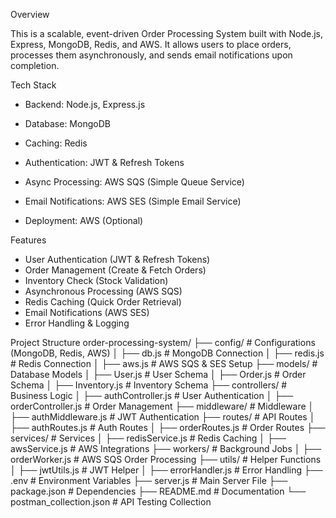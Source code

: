 Overview

This is a scalable, event-driven Order Processing System built with Node.js, Express, MongoDB, Redis, and AWS. It allows users to place orders, processes them asynchronously, and sends email notifications upon completion.

Tech Stack

- Backend: Node.js, Express.js

- Database: MongoDB

- Caching: Redis

- Authentication: JWT & Refresh Tokens

- Async Processing: AWS SQS (Simple Queue Service)

- Email Notifications: AWS SES (Simple Email Service)

- Deployment: AWS (Optional)



 Features

- User Authentication (JWT & Refresh Tokens)
- Order Management (Create & Fetch Orders)
- Inventory Check (Stock Validation)
- Asynchronous Processing (AWS SQS)
- Redis Caching (Quick Order Retrieval)
- Email Notifications (AWS SES)
- Error Handling & Logging

 Project Structure
order-processing-system/
├── config/             # Configurations (MongoDB, Redis, AWS)
│   ├── db.js           # MongoDB Connection
│   ├── redis.js        # Redis Connection
│   ├── aws.js          # AWS SQS & SES Setup
├── models/            # Database Models
│   ├── User.js         # User Schema
│   ├── Order.js        # Order Schema
│   ├── Inventory.js    # Inventory Schema
├── controllers/       # Business Logic
│   ├── authController.js  # User Authentication
│   ├── orderController.js # Order Management
├── middleware/        # Middleware
│   ├── authMiddleware.js  # JWT Authentication
├── routes/            # API Routes
│   ├── authRoutes.js   # Auth Routes
│   ├── orderRoutes.js  # Order Routes
├── services/          # Services
│   ├── redisService.js # Redis Caching
│   ├── awsService.js   # AWS Integrations
├── workers/           # Background Jobs
│   ├── orderWorker.js  # AWS SQS Order Processing
├── utils/             # Helper Functions
│   ├── jwtUtils.js     # JWT Helper
│   ├── errorHandler.js # Error Handling
├── .env               # Environment Variables
├── server.js          # Main Server File
├── package.json       # Dependencies
├── README.md          # Documentation
└── postman_collection.json # API Testing Collection
